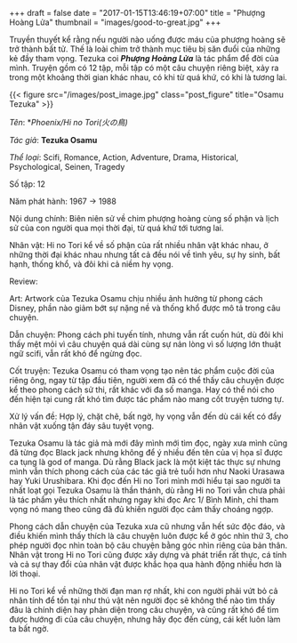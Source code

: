 +++
draft = false
date = "2017-01-15T13:46:19+07:00"
title = "Phượng Hoàng Lửa"
thumbnail = "images/good-to-great.jpg"
+++

Truyền thuyết kể rằng nếu người nào uống được máu của phượng hoàng sẽ trở thành bất tử. Thế là loài chim trở thành mục tiêu bị săn đuổi của những kẻ đầy tham vọng.
Tezuka coi ***Phượng Hoàng Lửa*** là tác phẩm để đời của mình. Truyện gồm có 12 tập, mỗi tập có một câu chuyện riêng biệt, xảy ra trong một khoảng thời gian khác nhau, có khi từ quá khứ, có khi là tương lai.

{{< figure src="/images/post_image.jpg" class="post_figure" title="Osamu Tezuka" >}}


*Tên*: **Phoenix/Hi no Tori(火の鳥)*

*Tác giả*: **Tezuka Osamu**

*Thể loại*: Scifi, Romance, Action, Adventure, Drama, Historical, Psychological, Seinen, Tragedy 

Số tập: 12 

Năm phát hành: 1967 -> 1988

Nội dung chính: Biên niên sử về chim phượng hoàng cùng số phận và lịch sử của con người qua mọi thời đại, từ quá khứ tới tương lai.

Nhân vật: Hi no Tori kể về số phận của rất nhiều nhân vật khác nhau, ở những thời đại khác nhau nhưng tất cả đều nói về tình yêu, sự hy sinh, bất hạnh, thống khổ, và đôi khi cả niềm hy vọng.

Review:

Art: Artwork của Tezuka Osamu chịu nhiều ảnh hưởng từ phong cách Disney, phần nào giảm bớt sự nặng nề và thống khổ được mô tả trong câu chuyện.

Dẫn chuyện: Phong cách phi tuyến tính, nhưng vẫn rất cuốn hút, dù đôi khi thấy mệt mỏi vì câu chuyện quá dài cùng sự nản lòng vì số lượng lớn thuật ngữ scifi, vẫn rất khó để ngừng đọc.

Cốt truyện: Tezuka Osamu có tham vọng tạo nên tác phẩm cuộc đời của riêng ông, ngay từ tập đầu tiên, người xem đã có thể thấy câu chuyện được kể theo phong cách sử thi, rất khác với đa số manga. Hay có thể nói cho đến hiện tại cung rất khó tìm được tác phẩm nào mang cốt truyện tương tự.

Xử lý vấn đề: Hợp lý, chặt chẽ, bất ngờ, hy vọng vẫn đến dù cái kết có đẩy nhân vật xuống tận đáy sâu tuyệt vọng.

Tezuka Osamu là tác giả mà mới đây mình mới tìm đọc, ngày xưa mình cũng đã từng đọc Black jack nhưng không để ý nhiều đến tên của vị họa sĩ được ca tụng là god of manga. Dù rằng Black jack là một kiệt tác thực sự nhưng mình vẫn thích phong cách của các tác giả trẻ tuổi hơn như Naoki Urasawa hay Yuki Urushibara. Khi đọc đến Hi no Tori mình mới hiểu tại sao người ta nhất loạt gọi Tezuka Osamu là thần thánh, dù rằng Hi no Tori vẫn chưa phải là tác phẩm yêu thích nhất nhưng ngay khi đọc Arc 1/ Bình Minh, chỉ tham vọng nó mang theo cũng đã đủ khiến người đọc cảm thấy choáng ngợp.

Phong cách dẫn chuyện của Tezuka xưa cũ nhưng vẫn hết sức độc đáo, và điều khiến mình thấy thích là câu chuyện luôn được kể ở góc nhìn thứ 3, cho phép người đọc nhìn toàn bộ câu chuyện bằng góc nhìn riêng của bản thân. Nhân vật trong Hi no Tori cũng được xây dựng và phát triển rất thực, cá tính và cả sự thay đổi của nhân vật được khắc họa qua hành động nhiều hơn là lời thoại.

Hi no Tori kể về những thời đạn man rợ nhất, khi con người phải vứt bỏ cả nhân tính để tồn tại như thú vật nên người đọc sẽ không thể nào tìm thấy đâu là chính diện hay phản diện trong câu chuyện, và cũng rất khó để tìm được hướng đi của câu chuyện, nhưng hãy đọc đến cùng, cái kết luôn làm ta bất ngờ.
